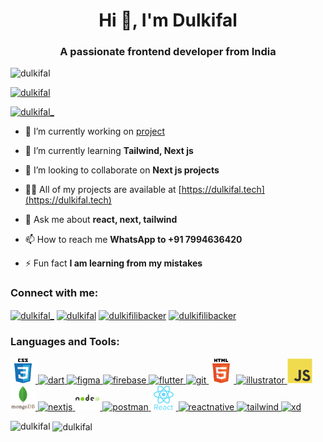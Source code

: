  
<h1 align="center">Hi 👋, I'm Dulkifal</h1>
<h3 align="center">A passionate frontend developer from India</h3>

<p align="left"> <img src="https://komarev.com/ghpvc/?username=dulkifal&label=Profile%20views&color=0e75b6&style=flat" alt="dulkifal" /> </p>

<p align="left"> <a href="https://github.com/ryo-ma/github-profile-trophy"><img src="https://github-profile-trophy.vercel.app/?username=dulkifal" alt="dulkifal" /></a> </p>

<p align="left"> <a href="https://twitter.com/dulkifal_" target="blank"><img src="https://img.shields.io/twitter/follow/dulkifal_?logo=twitter&style=for-the-badge" alt="dulkifal_" /></a> </p>

- 🔭 I’m currently working on [project](https://al-fiqh.vercel.app)

- 🌱 I’m currently learning **Tailwind, Next js**

- 👯 I’m looking to collaborate on **Next js projects**

- 👨‍💻 All of my projects are available at [https://dulkifal.tech](https://dulkifal.tech)

- 💬 Ask me about **react, next, tailwind**

- 📫 How to reach me **WhatsApp to +91 7994636420**

- ⚡ Fun fact **I am learning from my mistakes**

<h3 align="left">Connect with me:</h3>
<p align="left">
<a href="https://twitter.com/dulkifal_" target="blank"><img align="center" src="https://raw.githubusercontent.com/rahuldkjain/github-profile-readme-generator/master/src/images/icons/Social/twitter.svg" alt="dulkifal_" height="30" width="40" /></a>
<a href="https://linkedin.com/in/dulkifal" target="blank"><img align="center" src="https://raw.githubusercontent.com/rahuldkjain/github-profile-readme-generator/master/src/images/icons/Social/linked-in-alt.svg" alt="dulkifal" height="30" width="40" /></a>
<a href="https://fb.com/dulkifilibacker" target="blank"><img align="center" src="https://raw.githubusercontent.com/rahuldkjain/github-profile-readme-generator/master/src/images/icons/Social/facebook.svg" alt="dulkifilibacker" height="30" width="40" /></a>
<a href="https://instagram.com/dulkifilibacker" target="blank"><img align="center" src="https://raw.githubusercontent.com/rahuldkjain/github-profile-readme-generator/master/src/images/icons/Social/instagram.svg" alt="dulkifilibacker" height="30" width="40" /></a>
</p>

<h3 align="left">Languages and Tools:</h3>
<p align="left"> <a href="https://www.w3schools.com/css/" target="_blank" rel="noreferrer"> <img src="https://raw.githubusercontent.com/devicons/devicon/master/icons/css3/css3-original-wordmark.svg" alt="css3" width="40" height="40"/> </a> <a href="https://dart.dev" target="_blank" rel="noreferrer"> <img src="https://www.vectorlogo.zone/logos/dartlang/dartlang-icon.svg" alt="dart" width="40" height="40"/> </a> <a href="https://www.figma.com/" target="_blank" rel="noreferrer"> <img src="https://www.vectorlogo.zone/logos/figma/figma-icon.svg" alt="figma" width="40" height="40"/> </a> <a href="https://firebase.google.com/" target="_blank" rel="noreferrer"> <img src="https://www.vectorlogo.zone/logos/firebase/firebase-icon.svg" alt="firebase" width="40" height="40"/> </a> <a href="https://flutter.dev" target="_blank" rel="noreferrer"> <img src="https://www.vectorlogo.zone/logos/flutterio/flutterio-icon.svg" alt="flutter" width="40" height="40"/> </a> <a href="https://git-scm.com/" target="_blank" rel="noreferrer"> <img src="https://www.vectorlogo.zone/logos/git-scm/git-scm-icon.svg" alt="git" width="40" height="40"/> </a> <a href="https://www.w3.org/html/" target="_blank" rel="noreferrer"> <img src="https://raw.githubusercontent.com/devicons/devicon/master/icons/html5/html5-original-wordmark.svg" alt="html5" width="40" height="40"/> </a> <a href="https://www.adobe.com/in/products/illustrator.html" target="_blank" rel="noreferrer"> <img src="https://www.vectorlogo.zone/logos/adobe_illustrator/adobe_illustrator-icon.svg" alt="illustrator" width="40" height="40"/> </a> <a href="https://developer.mozilla.org/en-US/docs/Web/JavaScript" target="_blank" rel="noreferrer"> <img src="https://raw.githubusercontent.com/devicons/devicon/master/icons/javascript/javascript-original.svg" alt="javascript" width="40" height="40"/> </a> <a href="https://www.mongodb.com/" target="_blank" rel="noreferrer"> <img src="https://raw.githubusercontent.com/devicons/devicon/master/icons/mongodb/mongodb-original-wordmark.svg" alt="mongodb" width="40" height="40"/> </a> <a href="https://nextjs.org/" target="_blank" rel="noreferrer"> <img src="https://cdn.worldvectorlogo.com/logos/nextjs-2.svg" alt="nextjs" width="40" height="40"/> </a> <a href="https://nodejs.org" target="_blank" rel="noreferrer"> <img src="https://raw.githubusercontent.com/devicons/devicon/master/icons/nodejs/nodejs-original-wordmark.svg" alt="nodejs" width="40" height="40"/> </a> <a href="https://postman.com" target="_blank" rel="noreferrer"> <img src="https://www.vectorlogo.zone/logos/getpostman/getpostman-icon.svg" alt="postman" width="40" height="40"/> </a> <a href="https://reactjs.org/" target="_blank" rel="noreferrer"> <img src="https://raw.githubusercontent.com/devicons/devicon/master/icons/react/react-original-wordmark.svg" alt="react" width="40" height="40"/> </a> <a href="https://reactnative.dev/" target="_blank" rel="noreferrer"> <img src="https://reactnative.dev/img/header_logo.svg" alt="reactnative" width="40" height="40"/> </a> <a href="https://tailwindcss.com/" target="_blank" rel="noreferrer"> <img src="https://www.vectorlogo.zone/logos/tailwindcss/tailwindcss-icon.svg" alt="tailwind" width="40" height="40"/> </a> <a href="https://www.adobe.com/products/xd.html" target="_blank" rel="noreferrer"> <img src="https://cdn.worldvectorlogo.com/logos/adobe-xd.svg" alt="xd" width="40" height="40"/> </a> </p>

<p><img align="left" src="https://github-readme-stats.vercel.app/api/top-langs?username=dulkifal&show_icons=true&locale=en&layout=compact" alt="dulkifal" /></p>

<p>&nbsp;<img align="center" src="https://github-readme-stats.vercel.app/api?username=dulkifal&show_icons=true&locale=en" alt="dulkifal" /></p>

<!--
**dulkifal/dulkifal** is a ✨ _special_ ✨ repository because its `README.md` (this file) appears on your GitHub profile.

Here are some ideas to get you started:

- 🔭 I’m currently working on ... NEXT JS PROJECT 
- 🌱 I’m currently learning ... JAVASCRIPT 
- 👯 I’m looking to collaborate on ... TEAMS 
- 🤔 I’m looking for help with ... FLUTTER
- 💬 Ask me about ... MY CODE
- 📫 How to reach me: ... WHATSAPP OR TELEGRAM IN THIS NUMBER 0917994636420
- 😄 Pronouns: ... 
- ⚡ Fun fact: ... LEARING FROM MISTAKES 
-->
